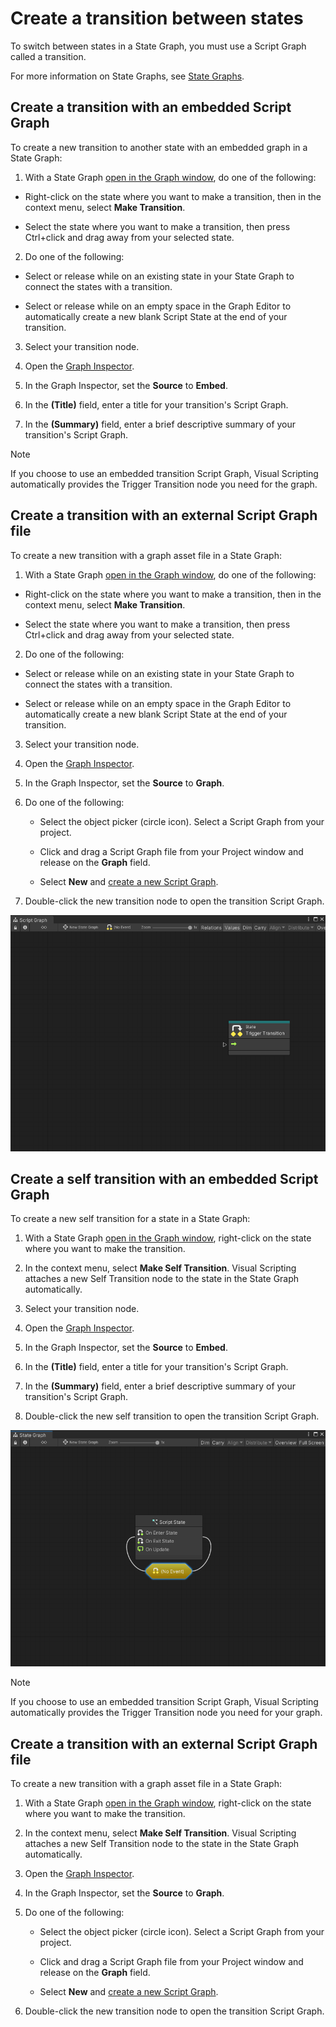 ﻿# Create a transition between states

To switch between states in a State Graph, you must use a Script Graph called a transition.  

For more information on State Graphs, see [State Graphs](vs-graph-types.md#state-graphs).

## Create a transition with an embedded Script Graph

To create a new transition to another state with an embedded graph in a State Graph:

1. With a State Graph [open in the Graph window](vs-open-graph-edit.md), do one of the following:

  - Right-click on the state where you want to make a transition, then in the context menu, select **Make Transition**.

  - Select the state where you want to make a transition, then press Ctrl+click and drag away from your selected state. 

2. Do one of the following: 

  - Select or release while on an existing state in your State Graph to connect the states with a transition. 

  - Select or release while on an empty space in the Graph Editor to automatically create a new blank Script State at the end of your transition. 

3. Select your transition node. 

1. Open the [Graph Inspector](vs-interface-overview.md#the-graph-inspector). 

1. In the Graph Inspector, set the **Source** to **Embed**. 

1. In the **(Title)** field, enter a title for your transition's Script Graph. 

1. In the **(Summary)** field, enter a brief descriptive summary of your transition's Script Graph. 

> [!NOTE]
> If you choose to use an embedded transition Script Graph, Visual Scripting automatically provides the Trigger Transition node you need for the graph.

## Create a transition with an external Script Graph file

To create a new transition with a graph asset file in a State Graph: 

1. With a State Graph [open in the Graph window](vs-open-graph-edit.md), do one of the following:

  - Right-click on the state where you want to make a transition, then in the context menu, select **Make Transition**.

  - Select the state where you want to make a transition, then press Ctrl+click and drag away from your selected state. 

2. Do one of the following: 

  - Select or release while on an existing state in your State Graph to connect the states with a transition. 

  - Select or release while on an empty space in the Graph Editor to automatically create a new blank Script State at the end of your transition. 

3. Select your transition node. 

1. Open the [Graph Inspector](vs-interface-overview.md#the-graph-inspector). 

1. In the Graph Inspector, set the **Source** to **Graph**. 

1. Do one of the following: 

    - Select the object picker (circle icon). Select a Script Graph from your project.
    
    - Click and drag a Script Graph file from your Project window and release on the **Graph** field. 
    
    - Select **New** and [create a new Script Graph](vs-create-graph.md).

4. Double-click the new transition node to open the transition Script Graph. 

![An image of a new blank transition Script Graph open in the Graph window.](images/vs-states-transition-graph-blank.png)

## Create a self transition with an embedded Script Graph

To create a new self transition for a state in a State Graph: 

1. With a State Graph [open in the Graph window](vs-open-graph-edit.md), right-click on the state where you want to make the transition.

2. In the context menu, select **Make Self Transition**. 
  Visual Scripting attaches a new Self Transition node to the state in the State Graph automatically. 

3. Select your transition node. 

1. Open the [Graph Inspector](vs-interface-overview.md#the-graph-inspector). 

1. In the Graph Inspector, set the **Source** to **Embed**.

1. In the **(Title)** field, enter a title for your transition's Script Graph. 

1. In the **(Summary)** field, enter a brief descriptive summary of your transition's Script Graph.  

4. Double-click the new self transition to open the transition Script Graph. 

![An image of a State Graph with a Script State node that has a self transition.](images/vs-states-self-transition.png)

> [!NOTE]
> If you choose to use an embedded transition Script Graph, Visual Scripting automatically provides the Trigger Transition node you need for your graph.


## Create a transition with an external Script Graph file

To create a new transition with a graph asset file in a State Graph: 

1. With a State Graph [open in the Graph window](vs-open-graph-edit.md), right-click on the state where you want to make the transition.

2. In the context menu, select **Make Self Transition**. 
  Visual Scripting attaches a new Self Transition node to the state in the State Graph automatically. 

1. Open the [Graph Inspector](vs-interface-overview.md#the-graph-inspector). 

1. In the Graph Inspector, set the **Source** to **Graph**.  

1. Do one of the following: 

    - Select the object picker (circle icon). Select a Script Graph from your project.
    
    - Click and drag a Script Graph file from your Project window and release on the **Graph** field.
    
    - Select **New** and [create a new Script Graph](vs-create-graph.md).

4. Double-click the new transition node to open the transition Script Graph. 
